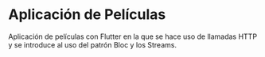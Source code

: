 # Aplicación de Películas

Aplicación de películas con Flutter en la que se hace uso de llamadas HTTP y se introduce al uso del patrón Bloc y los Streams.
